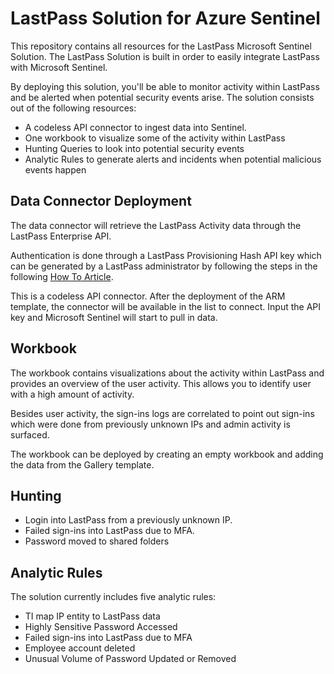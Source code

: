 # LastPass Solution for Azure Sentinel
This repository contains all resources for the LastPass Microsoft Sentinel Solution.
The LastPass Solution is built in order to easily integrate LastPass with Microsoft Sentinel.

By deploying this solution, you'll be able to monitor activity within LastPass and be alerted when potential security events arise.
The solution consists out of the following resources:
- A codeless API connector to ingest data into Sentinel.
- One workbook to visualize some of the activity within LastPass
- Hunting Queries to look into potential security events
- Analytic Rules to generate alerts and incidents when potential malicious events happen

## Data Connector Deployment
The data connector will retrieve the LastPass Activity data through the LastPass Enterprise API.

Authentication is done through a LastPass Provisioning Hash API key which can be generated by a LastPass administrator by following the steps in the following [How To Article](https://support.logmeininc.com/lastpass/help/use-the-lastpass-provisioning-api-lp010068).

This is a codeless API connector. After the deployment of the ARM template, the connector will be available in the list to connect.
Input the API key and Microsoft Sentinel will start to pull in data.

## Workbook
The workbook contains visualizations about the activity within LastPass and provides an overview of the user activity.
This allows you to identify user with a high amount of activity.

Besides user activity, the sign-ins logs are correlated to point out sign-ins which were done from previously unknown IPs and admin activity is surfaced.

The workbook can be deployed by creating an empty workbook and adding the data from the Gallery template.

## Hunting
- Login into LastPass from a previously unknown IP.
- Failed sign-ins into LastPass due to MFA.
- Password moved to shared folders

## Analytic Rules
The solution currently includes five analytic rules:
- TI map IP entity to LastPass data
- Highly Sensitive Password Accessed
- Failed sign-ins into LastPass due to MFA
- Employee account deleted
- Unusual Volume of Password Updated or Removed
